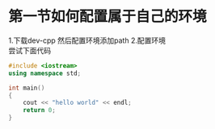 # 第一节如何配置属于自己的环境
1.下载dev-cpp
然后配置环境添加path
2.配置环境  
尝试下面代码
```c++
#include <iostream>
using namespace std;

int main()
{
    cout << "hello world" << endl;
    return 0;
}
```